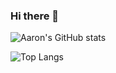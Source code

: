 ### Hi there 👋

<!--
**aaronhallaert/aaronhallaert** is a ✨ _special_ ✨ repository because its `README.md` (this file) appears on your GitHub profile.

Here are some ideas to get you started:

- 🔭 I’m currently working on ...
- 🌱 I’m currently learning ...
- 👯 I’m looking to collaborate on ...
- 🤔 I’m looking for help with ...
- 💬 Ask me about ...
- 📫 How to reach me: ...
- 😄 Pronouns: ...
- ⚡ Fun fact: ...
-->

![Aaron's GitHub stats](https://github-readme-stats.vercel.app/api?username=aaronhallaert&count_private=true&symbols=true&show_icons=true)

![Top Langs](https://github-readme-stats.vercel.app/api/top-langs/?username=aaronhallaert)
